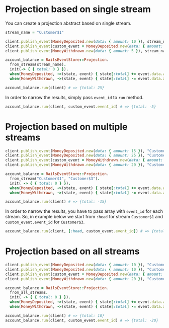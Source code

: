 # Projection based on single stream

You can create a projection abstract based on single stream.

```ruby
stream_name = "Customer$1"

client.publish_event(MoneyDeposited.new(data: { amount: 10 }), stream_name)
client.publish_event(custom_event = MoneyDeposited.new(data: { amount: 20 }), stream_name)
client.publish_event(MoneyWithdrawn.new(data: { amount: 5 }), stream_name)

account_balance = RailsEventStore::Projection.
  from_stream(stream_name).
  init(-> { { total: 0 } }).
  when(MoneyDeposited, ->(state, event) { state[:total] += event.data.amount }).
  when(MoneyWithdrawn, ->(state, event) { state[:total] -= event.data.amount })

account_balance.run(client) # => {total: 25}
```

In order to narrow the results, simply pass `event_id` to `run` method.

```ruby
account_balance.run(client, custom_event.event_id) # => {total: -5}
```

# Projection based on multiple streams

```ruby
client.publish_event(MoneyDeposited.new(data: { amount: 15 }), "Customer$1")
client.publish_event(MoneyDeposited.new(data: { amount: 25 }), "Customer$2")
client.publish_event(custom_event = MoneyWithdrawn.new(data: { amount: 10 }), "Customer$3")
client.publish_event(MoneyWithdrawn.new(data: { amount: 20 }), "Customer$3")

account_balance = RailsEventStore::Projection.
  from_stream("Customer$1", "Customer$3").
  init( -> { { total: 0 } }).
  when(MoneyDeposited, ->(state, event) { state[:total] += event.data.amount }).
  when(MoneyWithdrawn, ->(state, event) { state[:total] -= event.data.amount })

account_balance.run(client) # => {total: -15}
```

In order to narrow the results, you have to pass array with `event_id` for each stream. So, in example below we start from `:head` for stream `Customer$1` and `custom_event.event_id` for `Customer$3`.

```ruby
account_balance.run(client, [:head, custom_event.event_id]) # => {total: -5}
```

# Projection based on all streams

```ruby
client.publish_event(MoneyDeposited.new(data: { amount: 10 }), "Customer$1")
client.publish_event(MoneyDeposited.new(data: { amount: 10 }), "Customer$2")
client.publish_event(custom_event = MoneyDeposited.new(data: { amount: 10 }), "Customer$3")
client.publish_event(MoneyWithdrawn.new(data: { amount: 20 }), "Customer$4")

account_balance = RailsEventStore::Projection.
  from_all_streams.
  init( -> { { total: 0 } }).
  when(MoneyDeposited, ->(state, event) { state[:total] += event.data.amount }).
  when(MoneyWithdrawn, ->(state, event) { state[:total] -= event.data.amount })

account_balance.run(client) # => {total: 10}
account_balance.run(client, custom_event.event_id) # => {total: -20}
```
